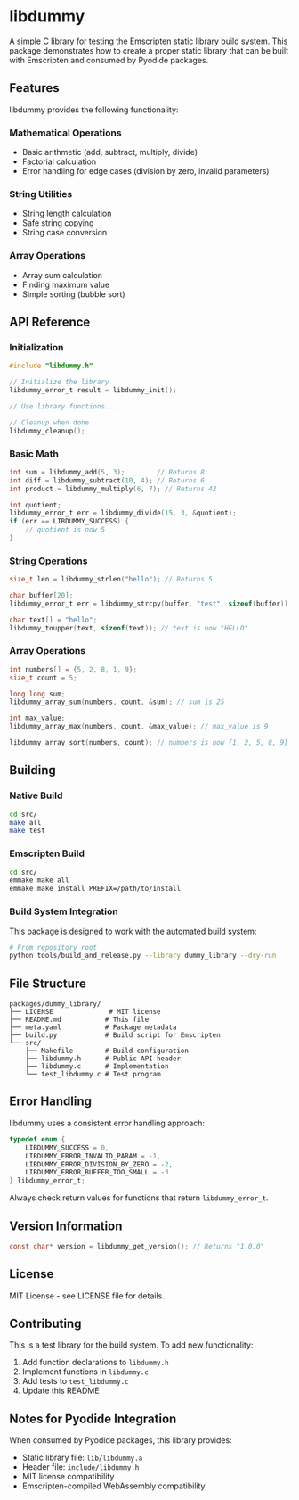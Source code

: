 # libdummy

A simple C library for testing the Emscripten static library build system. This package demonstrates how to create a proper static library that can be built with Emscripten and consumed by Pyodide packages.

## Features

libdummy provides the following functionality:

### Mathematical Operations
- Basic arithmetic (add, subtract, multiply, divide)
- Factorial calculation
- Error handling for edge cases (division by zero, invalid parameters)

### String Utilities
- String length calculation
- Safe string copying
- String case conversion

### Array Operations
- Array sum calculation
- Finding maximum value
- Simple sorting (bubble sort)

## API Reference

### Initialization
```c
#include "libdummy.h"

// Initialize the library
libdummy_error_t result = libdummy_init();

// Use library functions...

// Cleanup when done
libdummy_cleanup();
```

### Basic Math
```c
int sum = libdummy_add(5, 3);        // Returns 8
int diff = libdummy_subtract(10, 4); // Returns 6
int product = libdummy_multiply(6, 7); // Returns 42

int quotient;
libdummy_error_t err = libdummy_divide(15, 3, &quotient);
if (err == LIBDUMMY_SUCCESS) {
    // quotient is now 5
}
```

### String Operations
```c
size_t len = libdummy_strlen("hello"); // Returns 5

char buffer[20];
libdummy_error_t err = libdummy_strcpy(buffer, "test", sizeof(buffer));

char text[] = "hello";
libdummy_toupper(text, sizeof(text)); // text is now "HELLO"
```

### Array Operations
```c
int numbers[] = {5, 2, 8, 1, 9};
size_t count = 5;

long long sum;
libdummy_array_sum(numbers, count, &sum); // sum is 25

int max_value;
libdummy_array_max(numbers, count, &max_value); // max_value is 9

libdummy_array_sort(numbers, count); // numbers is now {1, 2, 5, 8, 9}
```

## Building

### Native Build
```bash
cd src/
make all
make test
```

### Emscripten Build
```bash
cd src/
emmake make all
emmake make install PREFIX=/path/to/install
```

### Build System Integration
This package is designed to work with the automated build system:

```bash
# From repository root
python tools/build_and_release.py --library dummy_library --dry-run
```

## File Structure

```
packages/dummy_library/
├── LICENSE              # MIT license
├── README.md           # This file
├── meta.yaml           # Package metadata
├── build.py            # Build script for Emscripten
└── src/
    ├── Makefile        # Build configuration
    ├── libdummy.h      # Public API header
    ├── libdummy.c      # Implementation
    └── test_libdummy.c # Test program
```

## Error Handling

libdummy uses a consistent error handling approach:

```c
typedef enum {
    LIBDUMMY_SUCCESS = 0,
    LIBDUMMY_ERROR_INVALID_PARAM = -1,
    LIBDUMMY_ERROR_DIVISION_BY_ZERO = -2,
    LIBDUMMY_ERROR_BUFFER_TOO_SMALL = -3
} libdummy_error_t;
```

Always check return values for functions that return `libdummy_error_t`.

## Version Information

```c
const char* version = libdummy_get_version(); // Returns "1.0.0"
```

## License

MIT License - see LICENSE file for details.

## Contributing

This is a test library for the build system. To add new functionality:

1. Add function declarations to `libdummy.h`
2. Implement functions in `libdummy.c`
3. Add tests to `test_libdummy.c`
4. Update this README

## Notes for Pyodide Integration

When consumed by Pyodide packages, this library provides:
- Static library file: `lib/libdummy.a`
- Header file: `include/libdummy.h`
- MIT license compatibility
- Emscripten-compiled WebAssembly compatibility
